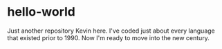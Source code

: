 # hello-world
Just another repository
Kevin here.  I've coded just about every language that existed prior to 1990.
Now I'm ready to move into the new century.
